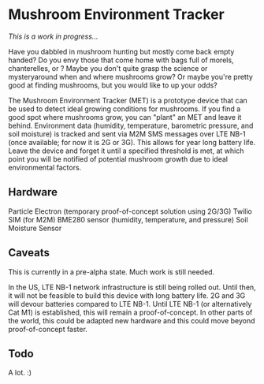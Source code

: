 # Mushroom Environment Tracker

_This is a work in progress..._

Have you dabbled in mushroom hunting but mostly come back empty handed? Do you envy those that come home with bags full of morels, chanterelles, or <insert your favorite mushroom here>? Maybe you don't quite grasp the science or mysteryaround when and where mushrooms grow? Or maybe you're pretty good at finding mushrooms, but you would like to up your odds?

The Mushroom Environment Tracker (MET) is a prototype device that can be used to detect ideal growing conditions for mushrooms. If you find a good spot where mushrooms grow, you can "plant" an MET and leave it behind. Environment data (humidity, temperature, barometric pressure, and soil moisture) is tracked and sent via M2M SMS messages over LTE NB-1 (once available; for now it is 2G or 3G). This allows for year long battery life. Leave the device and forget it until a specified threshold is met, at which point you will be notified of potential mushroom growth due to ideal environmental factors.

## Hardware

Particle Electron (temporary proof-of-concept solution using 2G/3G)
Twilio SIM (for M2M)
BME280 sensor (humidity, temperature, and pressure)
Soil Moisture Sensor

## Caveats

This is currently in a pre-alpha state. Much work is still needed.

In the US, LTE NB-1 network infrastructure is still being rolled out. Until then, it will not be feasible to build this device with long battery life. 2G and 3G will devour batteries compared to LTE NB-1. Until LTE NB-1 (or alternatively Cat M1) is established, this will remain a proof-of-concept. In other parts of the world, this could be adapted new hardware and this could move beyond proof-of-concept faster.

## Todo

A lot. :)
